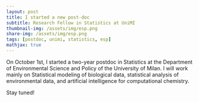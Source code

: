 ```yaml
---
layout: post
title: I started a new post-doc
subtitle: Research Fellow in Statistics at UniMI
thumbnail-img: /assets/img/esp.png
share-img: /assets/img/esp.png
tags: [postdoc, unimi, statistics, esp]
mathjax: true
---
```


On October 1st, I started a two-year postdoc in Statistics at the Department of Environmental Science and Policy of the University of Milan.
I will work mainly on Statistical modeling of biological data, statistical analysis of environmental data, and artificial intelligence for computational chemistry.

Stay tuned!
